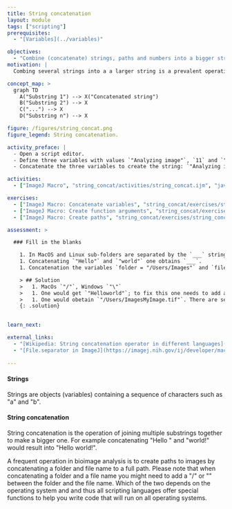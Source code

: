 ```yaml
---
title: String concatenation
layout: module
tags: ["scripting"]
prerequisites: 
  - "[Variables](../variables)"

objectives:
  - "Combine (concatenate) strings, paths and numbers into a bigger string"
motivation: |
  Combing several strings into a a larger string is a prevalent operation in scripting. This is useful, e.g., to create file paths and create log messages. Such concatenation of strings is surprisingly error prone and it is thus important to learn it properly and be aware of all the pitfalls.

concept_map: >
  graph TD
    A("Substring 1") --> X("Concatenated string")
    B("Substring 2") --> X
    C("...") --> X
    D("Substring n") --> X

figure: /figures/string_concat.png
figure_legend: String concatenation.

activity_preface: |
  - Open a script editor.
  - Define three variables with values `"Analyzing image"`, `11` and `"..."`.
  - Concatenate the three variables to create the string: `"Analyzing image 11..."`.

activities:
  - ["ImageJ Macro", "string_concat/activities/string_concat.ijm", "java"]

exercises:
  - ["ImageJ Macro: Concatenate variables", "string_concat/exercises/string_concat_imagejmacro.md"]
  - ["ImageJ Macro: Create function arguments", "string_concat/exercises/string_concat_imagejmacro2.md"]
  - ["ImageJ Macro: Create paths", "string_concat/exercises/string_concat_imagejmacro3.md"]

assessment: >

  ### Fill in the blanks

    1. In MacOS and Linux sub-folders are separated by the `___` string, whereas on Windows they are separated by the `___` string.
    1. Concatenating `"Hello"` and `"world"` one obtains `___`.
    1. Concatenation the variables `folder = "/Users/Images"` and `file = "MyImage.tif"` one obtains `___`.

    > ## Solution
    >   1. MacOs `"/"`, Windows `"\"`
    >   1. One would get `"Helloworld"`; to fix this one needs to add a third `" "` string in the middle to get `"Hello world"`. 
    >   1. One would obetain `"/Users/ImagesMyImage.tif"`. There are several ways to fix this, depending on the scripting language. A good way is to use functions such as, e.g., `os.path.join( folder, file )` in python, because this will work for both cases: `folder = "/Users/Images"` and `folder = "/Users/Images/"`.
    {: .solution}
    

learn_next:

external_links:
  - "[Wikipedia: String concatenation operator in different languages](https://en.wikipedia.org/wiki/Comparison_of_programming_languages_(strings))"
  - "[File.separator in ImageJ](https://imagej.nih.gov/ij/developer/macro/functions.html#F)"
  
---
```

#### Strings

Strings are objects (variables) containing a sequence of characters such as "a" and "b".

#### String concatenation

String concatenation is the operation of joining multiple substrings together to make a bigger one. For example concatenating "Hello " and "world!" would result into "Hello world!". 

A frequent operation in bioimage analysis is to create paths to images by concatenating a folder and file name to a full path. Please note that when concatenating a folder and a file name you might need to add a "/" or "\" between the folder and the file name. Which of the two depends on the operating system and and thus all scripting languages offer special functions to help you write code that will run on all operating systems.
